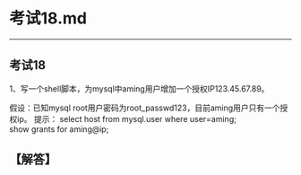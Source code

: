 # 考试18.md  
---  
## 考试18  
1、写一个shell脚本，为mysql中aming用户增加一个授权IP123.45.67.89。</p><p>假设：已知mysql root用户密码为root_passwd123，目前aming用户只有一个授权ip。
提示：
select host from mysql.user where user=aming;  
show grants for aming@ip;  

## 【解答】   